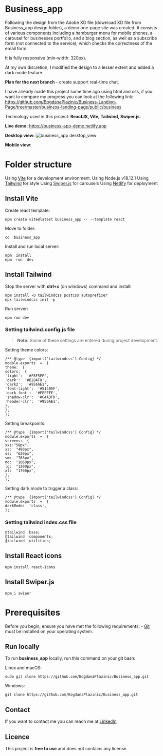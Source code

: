 ﻿# Business_app

Following the design from the Adobe XD file (download XD file from Business_app design folder), a demo one-page site was created. It consists of various components including a hamburger menu for mobile phones, a carousel for businesses portfolio, and a blog section, as well as a subscribe form (not connected to the service), which checks the correctness of the email form.

It is fully responsive (min-width: 320px).

At my own discretion, I modified the design to a lesser extent and added a dark mode feature.

**Plan for the next branch** - create support real-time chat.

I have already made this project some time ago using html and css, if you want to compare my progress you can look at the following link: https://github.com/BogdanaPlazinic/Business-Landing-Page/tree/master/business-landing-page/public/business

Technology used in this project: **ReactJS, Vite, Tailwind, Swiper.js**.

**Live demo:** https://business-app-demo.netlify.app

**Desktop view:**
![business_app desktop_view](https://user-images.githubusercontent.com/117298517/233653700-53f77ff7-ae8d-4a23-937f-5f7e89ba174b.gif)

**Mobile view:**


# Folder structure

Using [Vite](https://vitejs.dev/) for a development environment.
Using Node.js v18.12.1
Using [Tailwind](https://tailwindcss.com/) for style
Using [Swiper.js](https://swiperjs.com/) for carousels
Using [Netlify](https://www.netlify.com) for deployment

## Install Vite

Create react template:

    npm create vite@latest business_app -- --template react

Move to folder:

    cd  business_app

Install and run local server:

    npm  install  
    npm  run  dev

## Install Tailwind

Stop the server with **ctrl+c** (on windows) command and install:

    npm install -D tailwindcss postcss autoprefixer
    npx tailwindcss init -p

Run server: 

    npm run dev

### Setting tailwind.config.js file

> **Note:** Some of these settings are entered during project development.

Setting theme colors:

    /** @type  {import('tailwindcss').Config} */
    module.exports  =  {
    theme:  {
    colors:  {
    'light':  '#F8F5FF',
    'dark':  '#B28AF8',
    'dark2':  '#956AE1',
    'font-light':  '#51495F',
    'dark-font':  '#FFFFFF',
    'shadow-clr':  '#C4A3FD',
    'header-clr':  '#956AE1',
    },
    },
    };
    
Setting breakpoints:

    /** @type  {import('tailwindcss').Config} */
    module.exports  =  {
    screens:  {
    xxs:"50px",
    xs:  "480px",
    ss:  "620px",
    sm:  "768px",
    md:  "1060px",
    lg:  "1200px",
    xl:  "1700px",
    },
    };

Setting dark mode to trigger a class:

    /** @type  {import('tailwindcss').Config} */
    module.exports  =  {
    darkMode:  'class',
    };

### Setting tailwind index.css file

    @tailwind  base;
    @tailwind  components;
    @tailwind  utilities;

## Install React icons

    npm install react-icons


## Install Swiper.js


    npm i swiper


# Prerequisites
Before you begin, ensure you have met the following requirements: - [Git](https://git-scm.com/downloads) must be installed on your operating system.

## Run locally
To run **business_app** locally, run this command on your git bash:

Linux and macOS:

    sudo git clone https://github.com/BogdanaPlazinic/Business_app.git

Windows:


    git clone https://github.com/BogdanaPlazinic/Business_app.git


## Contact
If you want to contact me you can reach me at [LinkedIn](https://www.linkedin.com/in/bogdana-plazinic/).

## Licence
This project is **free to use** and does not contains any license.
